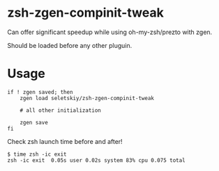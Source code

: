 zsh-zgen-compinit-tweak
=======================

Can offer significant speedup while using oh-my-zsh/prezto with zgen.

Should be loaded before any other pluguin.

Usage
=====

```
if ! zgen saved; then
    zgen load seletskiy/zsh-zgen-compinit-tweak

    # all other initialization

    zgen save
fi
```

Check zsh launch time before and after!

```
$ time zsh -ic exit
zsh -ic exit  0.05s user 0.02s system 83% cpu 0.075 total
```
